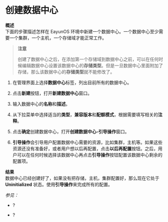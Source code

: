 # 创建数据中心

**概述**<br/>
下面的步骤描述怎样在 EayunOS
环境中新建一个数据中心。一个数据中心至少需要一个集群，一个主机，一个存储域才能正常工作。

> **注意**
>
> 创建了数据中心之后，在添加第一个存储域到数据中心之前，可以在任何时候编辑数据中心设置该数据中心的**存储类型**。但是一旦数据中心里面附加了存储，那么该数据中心的**存储类型**就不能修改了。

1. 在管理界面上选择**数据中心**标签，列出目前所有的数据中心。

2. 点击**新建**按钮，打开**新建数据中心**窗口。

3. 输入数据中心的**名称**和**描述**。

4. 从下拉菜单中选择适当的**类型**，**兼容版本**和**配额模式**，根据需要填写相关的**注释**。

5. 点击**确定**创建数据中心，打开**创建数据中心-引导操作**窗口。

6. **引导操作**会引导用户配置数据中心需要的资源，比如集群，主机等。如果这些资源还没有准备好，或者用户想以后再配置，点击**以后再配置**按钮。之后，用户可以在任何时候选择该数据中心再点击**引导操作**按钮配置该数据中心剩余的配置项。

**结果**<br/>
数据中心已经创建好了，如果没有把存储，主机，集群配置好，那么现在它处于
**Uninitialized** 状态。使用**引导操作**来完成所有的配置。

*参见：*

-   ?

-   ?
